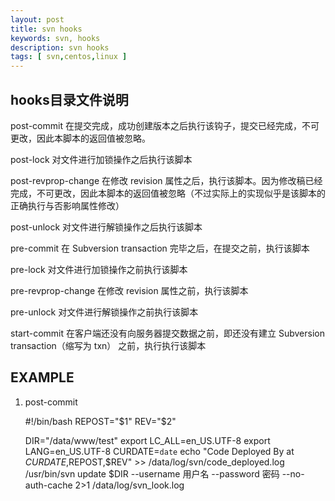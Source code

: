```yaml
---
layout: post
title: svn hooks
keywords: svn, hooks
description: svn hooks
tags: [ svn,centos,linux ]
---
```



## hooks目录文件说明

post-commit
在提交完成，成功创建版本之后执行该钩子，提交已经完成，不可更改，因此本脚本的返回值被忽略。

post-lock
对文件进行加锁操作之后执行该脚本

post-revprop-change
在修改 revision 属性之后，执行该脚本。因为修改稿已经完成，不可更改，因此本脚本的返回值被忽略（不过实际上的实现似乎是该脚本的正确执行与否影响属性修改）

post-unlock
对文件进行解锁操作之后执行该脚本

pre-commit
在 Subversion transaction 完毕之后，在提交之前，执行该脚本

pre-lock
对文件进行加锁操作之前执行该脚本

pre-revprop-change
在修改 revision 属性之前，执行该脚本

pre-unlock
对文件进行解锁操作之前执行该脚本

start-commit
在客户端还没有向服务器提交数据之前，即还没有建立 Subversion transaction（缩写为 txn） 之前，执行执行该脚本




## EXAMPLE

1. post-commit

	#!/bin/bash
	REPOST="$1"
	REV="$2"

	DIR="/data/www/test"
	export LC_ALL=en_US.UTF-8
	export LANG=en_US.UTF-8
	CURDATE=`date`
	echo "Code Deployed By at $CURDATE,$REPOST,$REV" >> /data/log/svn/code_deployed.log
	/usr/bin/svn update $DIR --username 用户名 --password 密码 --no-auth-cache 2>1 /data/log/svn_look.log




















